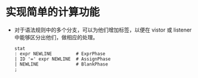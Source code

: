 # 实现简单的计算功能

- 对于语法规则中的多个分支，可以为他们增加标签，以便在 vistor 或 listener 中能够区分出他们，做相应的处理。
  ```g4
  stat
  : expr NEWLINE         # ExprPhase
  | ID '=' expr NEWLINE  # AssignPhase
  | NEWLINE              # BlankPhase
  ;
  ```
